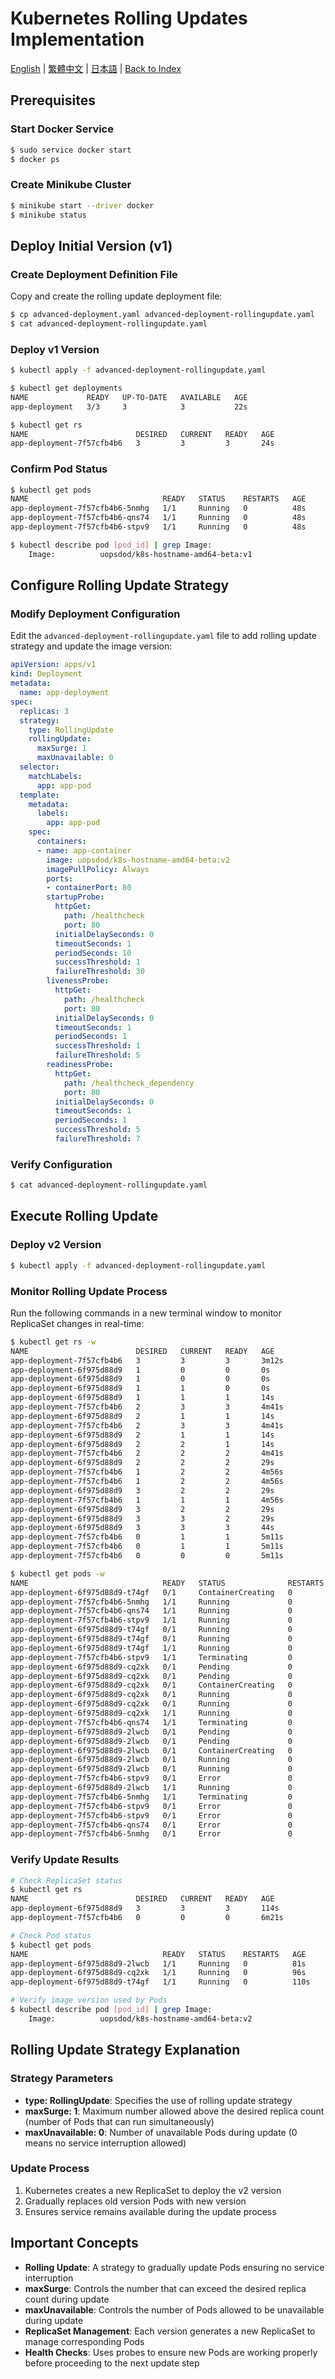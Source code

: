 # Kubernetes Rolling Updates Implementation

[English](../en/19_k8s_rolling_updates.md) | [繁體中文](../zh-tw/19_k8s_rolling_updates.md) | [日本語](../ja/19_k8s_rolling_updates.md) | [Back to Index](../README.md)

## Prerequisites

### Start Docker Service
```bash
$ sudo service docker start
$ docker ps
```

### Create Minikube Cluster
```bash
$ minikube start --driver docker
$ minikube status
```

## Deploy Initial Version (v1)

### Create Deployment Definition File
Copy and create the rolling update deployment file:

```bash
$ cp advanced-deployment.yaml advanced-deployment-rollingupdate.yaml
$ cat advanced-deployment-rollingupdate.yaml
```

### Deploy v1 Version
```bash
$ kubectl apply -f advanced-deployment-rollingupdate.yaml

$ kubectl get deployments
NAME             READY   UP-TO-DATE   AVAILABLE   AGE
app-deployment   3/3     3            3           22s

$ kubectl get rs
NAME                        DESIRED   CURRENT   READY   AGE
app-deployment-7f57cfb4b6   3         3         3       24s
```

### Confirm Pod Status
```bash
$ kubectl get pods
NAME                              READY   STATUS    RESTARTS   AGE
app-deployment-7f57cfb4b6-5nmhg   1/1     Running   0          48s
app-deployment-7f57cfb4b6-qns74   1/1     Running   0          48s
app-deployment-7f57cfb4b6-stpv9   1/1     Running   0          48s

$ kubectl describe pod [pod_id] | grep Image:
    Image:          uopsdod/k8s-hostname-amd64-beta:v1
```

## Configure Rolling Update Strategy

### Modify Deployment Configuration
Edit the `advanced-deployment-rollingupdate.yaml` file to add rolling update strategy and update the image version:

```yaml
apiVersion: apps/v1
kind: Deployment
metadata:
  name: app-deployment
spec:
  replicas: 3
  strategy:
    type: RollingUpdate
    rollingUpdate:
      maxSurge: 1
      maxUnavailable: 0
  selector:
    matchLabels:
      app: app-pod
  template:
    metadata:
      labels:
        app: app-pod
    spec:
      containers:
      - name: app-container
        image: uopsdod/k8s-hostname-amd64-beta:v2
        imagePullPolicy: Always
        ports:
        - containerPort: 80
        startupProbe:
          httpGet:
            path: /healthcheck
            port: 80
          initialDelaySeconds: 0
          timeoutSeconds: 1
          periodSeconds: 10
          successThreshold: 1
          failureThreshold: 30
        livenessProbe:
          httpGet:
            path: /healthcheck
            port: 80
          initialDelaySeconds: 0
          timeoutSeconds: 1
          periodSeconds: 1
          successThreshold: 1
          failureThreshold: 5
        readinessProbe:
          httpGet:
            path: /healthcheck_dependency
            port: 80
          initialDelaySeconds: 0
          timeoutSeconds: 1
          periodSeconds: 1
          successThreshold: 5
          failureThreshold: 7
```

### Verify Configuration
```bash
$ cat advanced-deployment-rollingupdate.yaml
```

## Execute Rolling Update

### Deploy v2 Version
```bash
$ kubectl apply -f advanced-deployment-rollingupdate.yaml
```

### Monitor Rolling Update Process
Run the following commands in a new terminal window to monitor ReplicaSet changes in real-time:

```bash
$ kubectl get rs -w
NAME                        DESIRED   CURRENT   READY   AGE
app-deployment-7f57cfb4b6   3         3         3       3m12s
app-deployment-6f975d88d9   1         0         0       0s
app-deployment-6f975d88d9   1         0         0       0s
app-deployment-6f975d88d9   1         1         0       0s
app-deployment-6f975d88d9   1         1         1       14s
app-deployment-7f57cfb4b6   2         3         3       4m41s
app-deployment-6f975d88d9   2         1         1       14s
app-deployment-7f57cfb4b6   2         3         3       4m41s
app-deployment-6f975d88d9   2         1         1       14s
app-deployment-6f975d88d9   2         2         1       14s
app-deployment-7f57cfb4b6   2         2         2       4m41s
app-deployment-6f975d88d9   2         2         2       29s
app-deployment-7f57cfb4b6   1         2         2       4m56s
app-deployment-7f57cfb4b6   1         2         2       4m56s
app-deployment-6f975d88d9   3         2         2       29s
app-deployment-7f57cfb4b6   1         1         1       4m56s
app-deployment-6f975d88d9   3         2         2       29s
app-deployment-6f975d88d9   3         3         2       29s
app-deployment-6f975d88d9   3         3         3       44s
app-deployment-7f57cfb4b6   0         1         1       5m11s
app-deployment-7f57cfb4b6   0         1         1       5m11s
app-deployment-7f57cfb4b6   0         0         0       5m11s

$ kubectl get pods -w
NAME                              READY   STATUS              RESTARTS   AGE
app-deployment-6f975d88d9-t74gf   0/1     ContainerCreating   0          5s
app-deployment-7f57cfb4b6-5nmhg   1/1     Running             0          4m32s
app-deployment-7f57cfb4b6-qns74   1/1     Running             0          4m32s
app-deployment-7f57cfb4b6-stpv9   1/1     Running             0          4m32s
app-deployment-6f975d88d9-t74gf   0/1     Running             0          10s
app-deployment-6f975d88d9-t74gf   0/1     Running             0          11s
app-deployment-6f975d88d9-t74gf   1/1     Running             0          14s
app-deployment-7f57cfb4b6-stpv9   1/1     Terminating         0          4m41s
app-deployment-6f975d88d9-cq2xk   0/1     Pending             0          0s
app-deployment-6f975d88d9-cq2xk   0/1     Pending             0          0s
app-deployment-6f975d88d9-cq2xk   0/1     ContainerCreating   0          0s
app-deployment-6f975d88d9-cq2xk   0/1     Running             0          3s
app-deployment-6f975d88d9-cq2xk   0/1     Running             0          10s
app-deployment-6f975d88d9-cq2xk   1/1     Running             0          15s
app-deployment-7f57cfb4b6-qns74   1/1     Terminating         0          4m56s
app-deployment-6f975d88d9-2lwcb   0/1     Pending             0          0s
app-deployment-6f975d88d9-2lwcb   0/1     Pending             0          0s
app-deployment-6f975d88d9-2lwcb   0/1     ContainerCreating   0          0s
app-deployment-6f975d88d9-2lwcb   0/1     Running             0          3s
app-deployment-6f975d88d9-2lwcb   0/1     Running             0          10s
app-deployment-7f57cfb4b6-stpv9   0/1     Error               0          5m11s
app-deployment-6f975d88d9-2lwcb   1/1     Running             0          15s
app-deployment-7f57cfb4b6-5nmhg   1/1     Terminating         0          5m11s
app-deployment-7f57cfb4b6-stpv9   0/1     Error               0          5m11s
app-deployment-7f57cfb4b6-stpv9   0/1     Error               0          5m11s
app-deployment-7f57cfb4b6-qns74   0/1     Error               0          5m27s
app-deployment-7f57cfb4b6-5nmhg   0/1     Error               0          5m42s
```

### Verify Update Results
```bash
# Check ReplicaSet status
$ kubectl get rs
NAME                        DESIRED   CURRENT   READY   AGE
app-deployment-6f975d88d9   3         3         3       114s
app-deployment-7f57cfb4b6   0         0         0       6m21s

# Check Pod status
$ kubectl get pods
NAME                              READY   STATUS    RESTARTS   AGE
app-deployment-6f975d88d9-2lwcb   1/1     Running   0          81s
app-deployment-6f975d88d9-cq2xk   1/1     Running   0          96s
app-deployment-6f975d88d9-t74gf   1/1     Running   0          110s

# Verify image version used by Pods
$ kubectl describe pod [pod_id] | grep Image:
    Image:          uopsdod/k8s-hostname-amd64-beta:v2
```

## Rolling Update Strategy Explanation

### Strategy Parameters
- **type: RollingUpdate**: Specifies the use of rolling update strategy
- **maxSurge: 1**: Maximum number allowed above the desired replica count (number of Pods that can run simultaneously)
- **maxUnavailable: 0**: Number of unavailable Pods during update (0 means no service interruption allowed)

### Update Process
1. Kubernetes creates a new ReplicaSet to deploy the v2 version
2. Gradually replaces old version Pods with new version
3. Ensures service remains available during the update process

## Important Concepts

- **Rolling Update**: A strategy to gradually update Pods ensuring no service interruption
- **maxSurge**: Controls the number that can exceed the desired replica count during update
- **maxUnavailable**: Controls the number of Pods allowed to be unavailable during update
- **ReplicaSet Management**: Each version generates a new ReplicaSet to manage corresponding Pods
- **Health Checks**: Uses probes to ensure new Pods are working properly before proceeding to the next update step
